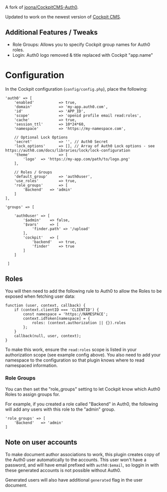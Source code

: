 A fork of [joona/CockpitCMS-Auth0](https://github.com/joona/CockpitCMS-Auth0).

Updated to work on the newest version of [Cockpit CMS](https://github.com/agentejo/cockpit).

## Additional Features / Tweaks
- Role Groups: Allows you to specify Cockpit group names for Auth0 roles.
- Login: Auth0 logo removed & title replaced with Cockpit "app.name"

# Configuration

In the Cockpit configuration (`config/config.php`), place the following:

```
'auth0' => [
    'enabled'           => true,
    'domain'            => 'my-app.auth0.com',
    'id'                => 'APP_ID',
    'scope'             => 'openid profile email read:roles',
    'cache'             => true,
    'session_ttl'       => 10*24*60,
    'namespace'         => 'https://my-namespace.com',
    
    // Optional Lock Options
    'secret'            => '', // Auth0 Secret
    'lock_options'      => [], // Array of Auth0 Lock options - see https://auth0.com/docs/libraries/lock/lock-configuration
    'theme'             => [
        'logo'  => 'https://my-app.com/path/to/logo.png'
    ],
    
    // Roles / Groups
    'default_group'     => 'auth0user',
    'use_roles'         => true,
    'role_groups'       => [
        'Backend'   => 'admin' 
    ]
],
  
'groups' => [
    
    'auth0user' => [
        '$admin'    => false,
        '$vars'     => [
            'finder.path' => '/upload'
        ],
        'cockpit'   => [
            'backend'   => true,
            'finder'    => true
        ]
    ]
        
 ]
```

## Roles

You will then need to add the following rule to Auth0 to allow the Roles to be exposed when fetching user data:

```
function (user, context, callback) {
    if (context.clientID === 'CLIENTID') {
        const namespace = 'https://NAMESPACE';
        context.idToken[namespace] = {
            roles: (context.authorization || {}).roles
        };
    }
    callback(null, user, context);
}
```
To make this work, ensure the `read:roles` scope is listed in your authorization scope (see example config above). 
You also need to add your namespace to the configuration so that plugin knows where to read namespaced information. 

### Role Groups

You can then set the "role_groups" setting to let Cockpit know which Auth0 Roles to assign groups for.

For example, if you created a role called "Backend" in Auth0, the following will add any users with this role to the "admin" group.

```
'role_groups' => [
    'Backend'   => 'admin' 
]
```

## Note on user accounts

To make document author associations to work, this plugin creates copy of the Auth0 user automatically to the accounts. 
This user won't have a password, and will have email prefixed with `auth0:$email`, so loggin in with these generated accounts is not possible without Auth0. 

Generated users will also have additional `generated` flag in the user document.

